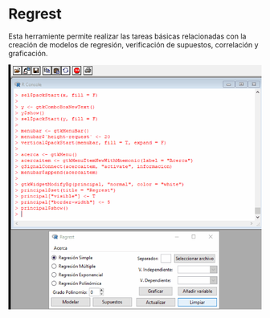 # Regrest
Esta herramiente permite realizar las tareas básicas relacionadas con la creación de modelos de regresión, verificación de supuestos, correlación y graficación. 

<p align = "center">
  <img src="https://github.com/jsmendozap/Regrest/blob/main/Regrest.gif">
</p>

